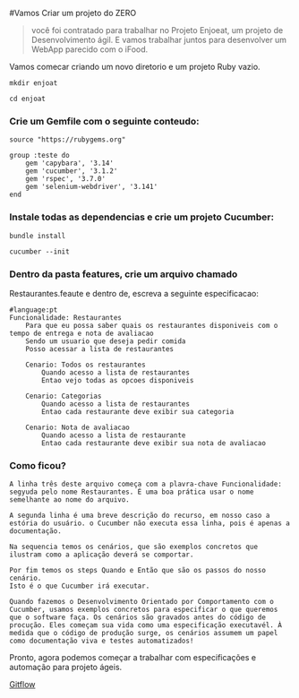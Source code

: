 #Vamos Criar um projeto do ZERO
>você foi contratado para trabalhar no Projeto Enjoeat, um projeto de Desenvolvimento ágil. E vamos trabalhar juntos para desenvolver um WebApp parecido com o iFood.

Vamos comecar criando um novo diretorio e um projeto Ruby vazio.
```
mkdir enjoat

cd enjoat
```

### Crie um Gemfile com o seguinte conteudo:
```
source "https://rubygems.org"

group :teste do
    gem 'capybara', '3.14'
    gem 'cucumber', '3.1.2'
    gem 'rspec', '3.7.0'
    gem 'selenium-webdriver', '3.141'
end
```     
### Instale todas as dependencias e crie um projeto Cucumber:
```
bundle install

cucumber --init
```
### Dentro da pasta features, crie um arquivo chamado
Restaurantes.feaute e dentro de, escreva a seguinte especificacao:
```
#language:pt
Funcionalidade: Restaurantes
    Para que eu possa saber quais os restaurantes disponiveis com o tempo de entrega e nota de avaliacao
    Sendo um usuario que deseja pedir comida
    Posso acessar a lista de restaurantes

    Cenario: Todos os restaurantes
        Quando acesso a lista de restaurantes
        Entao vejo todas as opcoes disponiveis

    Cenario: Categorias
        Quando acesso a lista de restaurantes
        Entao cada restaurante deve exibir sua categoria

    Cenario: Nota de avaliacao
        Quando acesso a lista de restaurante
        Entao cada restaurante deve exibir sua nota de avaliacao
```

### Como ficou?
    A linha três deste arquivo começa com a plavra-chave Funcionalidade: segyuda pelo nome Restaurantes. É uma boa prática usar o nome semelhante ao nome do arquivo.

    A segunda linha é uma breve descrição do recurso, em nosso caso a estória do usuário. o Cucumber não executa essa linha, pois é apenas a documentação.

    Na sequencia temos os cenários, que são exemplos concretos que ilustram como a aplicação deverá se comportar.

    Por fim temos os steps Quando e Então que são os passos do nosso cenário.
    Isto é o que Cucumber irá executar.
  
    Quando fazemos o Desenvolvimento Orientado por Comportamento com o Cucumber, usamos exemplos concretos para especificar o que queremos que o software faça. Os cenários são gravados antes do código de procução. Eles começam sua vida como uma especificação executavél. À medida que o código de produção surge, os cenários assumem um papel como documentação viva e testes automatizados!
    
Pronto, agora podemos começar a trabalhar com especificações e automação para projeto ágeis.

[Gitflow](https://github.com/David-Nascimento/Cucumber-Ruby-Integrado-Capybara/commits/master)
